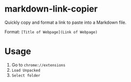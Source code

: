 # markdown-link-copier

Quickly copy and format a link to paste into a Markdown file.

Format: `[Title of Webpage](Link of Webpage)`

# Usage

1. Go to `chrome://extensions`
2. `Load Unpacked`
3. `Select folder`